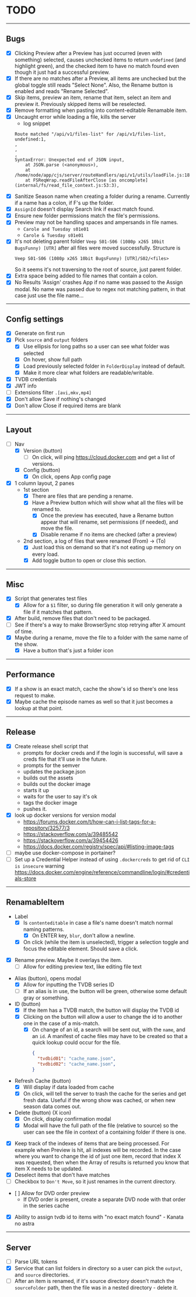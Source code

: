 # TODO

---

## Bugs

- [x] Clicking Preview after a Preview has just occurred (even with something)
  selected, causes unchecked items to return `undefined` (and highlight green),
  and the checked item to have no match found even though it just had a
  successful preview.
- [x] If there are no matches after a Preview, all items are unchecked
  but the global toggle still reads "Select None". Also, the Rename button
  is enabled and reads "Rename Selected".
- [x] Skip items, preview an item, rename that item, select an item and preview it.
  Previously skipped items will be reselected.
- [x] Remove formatting when pasting into content-editable Renamable item.
- [x] Uncaught error while loading a file, kills the server
  - log snippet
  ```
  Route matched "/api/v1/files-list" for /api/v1/files-list,
  undefined:1,
  ,
  ,
  ,
  SyntaxError: Unexpected end of JSON input,
      at JSON.parse (<anonymous>),
      at /home/node/app/cjs/server/routeHandlers/api/v1/utils/loadFile.js:18:40,
      at FSReqWrap.readFileAfterClose [as oncomplete] (internal/fs/read_file_context.js:53:3),
  ```
- [x] Sanitize Season name when creating a folder during a rename. Currently if
  a name has a colon, if F's up the folder.
- [x] `AssignId` doesn't display Search link if exact match found.
- [x] ‎Ensure new folder permissions match the file's permissions.
- [x] Preview may not be handling spaces and ampersands in file names.
  - `Carole and Tuesday s01e01`
  - `Carole & Tuesday s01e01` 
- [x] It's not deleting parent folder `Veep S01-S06 (1080p x265 10bit BugsFunny) [UTR]`
  after all files were moved successfully. Structure is
  ```
  Veep S01-S06 (1080p x265 10bit BugsFunny) [UTR]/S02/<files>
  ```
  So it seems it's not traversing to the root of source, just parent folder.
- [x] Extra space being added to file names that contain a colon.
- [x] No Results 'Assign' crashes App if no name was passed to the Assign modal.
No name was passed due to regex not matching pattern, in that case just use the
file name...

---

## Config settings
- [x] Generate on first run
- [x] Pick `source` and `output` folders
  - [x] Use ellipsis for long paths so a user can see what folder was selected
  - [x] On hover, show full path
  - [x] Load previously selected folder in `FolderDisplay` instead of default.
  - [x] Make it more clear what folders are readable/writable.
- [x] TVDB credentials
- [x] JWT info
- [ ] Extensions filter `.[avi,mkv,mp4]`
- [x] Don't allow Save if nothing's changed
- [x] Don't allow Close if required items are blank

---

## Layout
- [ ] Nav
  - [x] Version (button)
    - [ ] On click, will ping https://cloud.docker.com and get a list of
          versions.
  - [x] Config (button)
    - [x] On click, opens App config page
- [x] 1 column layout, 2 panes
  - 1st section
    - [x] There are files that are pending a rename.
    - [x] Have a Preview button which will show what all the files will be
          renamed to.
      - [x] Once the preview has executed, have a Rename button
            appear that will rename, set permissions (if needed), and move the
            file.
      - [x] Disable rename if no items are checked (after a preview)
  - 2nd section, a log of files that were renamed (From) -> (To)
    - [x] Just load this on demand so that it's not eating up memory on every
          load.
    - [x] Add toggle button to open or close this section.

---

## Misc
- [x] Script that generates test files
  - [x] Allow for a `$1` filter, so during file generation it will only generate
  a file if it matches that pattern.
- [x] After build, remove files that don't need to be packaged.
- [ ] See if there's a way to make BrowserSync stop retrying after X amount
      of time.
- [x] Maybe during a rename, move the file to a folder with the same name
      of the show.
  - [x] Have a button that's just a folder icon

---

## Performance

- [x] If a show is an exact match, cache the show's id so there's one less
      request to make.
- [x] Maybe cache the episode names as well so that it just becomes a lookup
      at that point.

---

## Release

- [x] Create release shell script that
  - prompts for docker creds and if the login is successful, will save a creds
    file that it'll use in the future.
  - prompts for the semver
  - updates the package.json
  - builds out the assets
  - builds out the docker image
  - starts it up
  - waits for the user to say it's ok
  - tags the docker image
  - pushes it.
- [x] look up docker versions for version modal
  - https://forums.docker.com/t/how-can-i-list-tags-for-a-repository/32577/3
  - https://stackoverflow.com/a/39485542
  - https://stackoverflow.com/a/39454426
  - https://docs.docker.com/registry/spec/api/#listing-image-tags
- [ ] maybe use docker-compose in portainer?
- [ ] Set up a Credential Helper instead of using `.dockercreds` to get rid of
  `CLI is insecure` warning https://docs.docker.com/engine/reference/commandline/login/#credentials-store

---

## RenamableItem

- Label
  - [x] Is `contenteditable` in case a file's name doesn't match normal 
        naming patterns.
    - [x] On ENTER key, `blur`, don't allow a newline.
  - [x] On click (while the item is unselected), trigger a selection toggle
    and focus the editable element. Should save a click.
- [x] Rename preview. Maybe it overlays the item.
  - [ ] Allow for editing preview text, like editing file text
- Alias (button), opens modal
  - [x] Allow for inputting the TVDB series ID
  - [ ] If an alias is in use, the button will be green, otherwise some default
        gray or something.
- ID (button)
  - [x] If the item has a TVDB match, the button will display the TVDB id
  - [x] Clicking on the button will allow a user to change the id to another
    one in the case of a mis-match.
    - [x] On change of an id, a search will be sent out, with the `name`, and
      an `id`. A manifest of cache files may have to be created so that a quick
      lookup could occur for the file.
      ```json
      {
        "tvdbid01": "cache_name.json",
        "tvdbid02": "cache_name.json",
      }
      ```
- Refresh Cache (button)
  - [x] Will display if data loaded from cache
  - [x] On click, will tell the server to trash the cache for the series and
        get fresh data. Useful if the wrong show was cached, or when new
        season data comes out.
- Delete (button) (X icon)
  - [x] On click, display confirmation modal
   - [x] Modal will have the full path of the file (relative to source) so the
   user can see the file in context of a containing folder if there is one.
- [x] Keep track of the indexes of items that are being processed. For example
  when Preview is hit, all indexes will be recorded. In the case where you want
  to change the id of just one item, record that index X was requested, then
  when the Array of results is returned you know that item X needs to be updated.
- [x] Deselect items that don't have matches
- [ ] Checkbox to `Don't Move`, so it just renames in the current directory.
- ‎[ ] Allow for DVD order preview
  - ‎If DVD order is present, create a separate DVD node with that order in the 
  series cache
- [x] Ability to assign tvdb id to items with "no exact match found" - Kanata no astra

---

## Server
- [ ] Parse URL tokens
- [x] Service that can list folders in directory so a user can pick
      the `output`, and `source` directories.
- [ ] After an item is renamed, if it's source directory doesn't match the
  `sourceFolder` path, then the file was in a nested directory - delete it.
